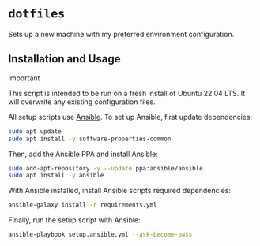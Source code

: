 # `dotfiles`

Sets up a new machine with my preferred environment configuration.

## Installation and Usage

> [!IMPORTANT]
> This script is intended to be run on a fresh install of Ubuntu 22.04 LTS. It will overwrite any existing configuration files.

All setup scripts use [Ansible](https://docs.ansible.com/). To set up Ansible, first update dependencies:

```bash
sudo apt update 
sudo apt install -y software-properties-common
```

Then, add the Ansible PPA and install Ansible:

```bash
sudo add-apt-repository -y --update ppa:ansible/ansible
sudo apt install -y ansible
```

With Ansible installed, install Ansible scripts required dependencies:

```bash
ansible-galaxy install -r requirements.yml
```

Finally, run the setup script with Ansible:

```bash
ansible-playbook setup.ansible.yml --ask-become-pass
```
